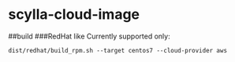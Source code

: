 # scylla-cloud-image

##build
###RedHat like
Currently supported only:

`dist/redhat/build_rpm.sh --target centos7 --cloud-provider aws`